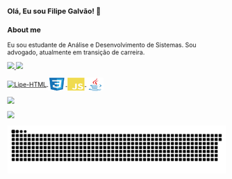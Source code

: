 ### Olá, Eu sou Filipe Galvão! 👋

### About me
Eu sou estudante de Análise e Desenvolvimento de Sistemas.
Sou advogado, atualmente em transição de carreira.

 <div>
  <a href="https://github.com/g-filipe">
  <img height="180em" src="https://github-readme-stats.vercel.app/api?username=g-filipe&show_icons=true&theme=react&include_all_commits=true&count_private=true"/>
  <img height="180em" src="https://github-readme-stats.vercel.app/api/top-langs/?username=g-filipe&layout=compact&langs_count=16&theme=react"/>
</div>
 
<div style="display: inline_block"><br>

  <img align="center" alt="Lipe-HTML" height="30" width="40" src="https://raw.githubusercontent.com/devicons/devicon/master/icons/html5/html5-  original.svg">

  <img align="center" alt="Lipe-CSS" height="30" width="40" src="https://raw.githubusercontent.com/devicons/devicon/master/icons/css3/css3-original.svg">

  <img align="center" alt="Lipe-Js" height="30" width="40" src="https://raw.githubusercontent.com/devicons/devicon/master/icons/javascript/javascript-plain.svg">

  <img align="center" alt="Lipe-Java" height="30" width="40" src="https://raw.githubusercontent.com/devicons/devicon/master/icons/java/java-original.svg">
   
</div>

 
<div> 
  
  <a href="https://www.linkedin.com/in/filipe-galv%C3%A3o-29879a130" target="_blank"><img src="https://img.shields.io/badge/-LinkedIn-%230077B5?style=for-the-badge&logo=linkedin&logoColor=white" target="_blank"></a> 

  <a href = "mailto:galvao.s.filipe@gmail.com"><img src="https://img.shields.io/badge/-Gmail-%23333?style=for-the-badge&logo=gmail&logoColor=white" target="_blank"></a>
  
 
 ![Snake animation](https://github.com/g-filipe/g-filipe/blob/output/github-contribution-grid-snake.svg)
 
</div>


